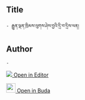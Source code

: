 ## Title
	- རྒྱུན་ལྡན་ཁྲིམས་ལུགས་ཤེས་བྱའི་དྲི་བ་དྲིས་ལན།

## Author
	- 



[<img src="https://img.icons8.com/color/25/000000/edit-property.png"> Open in Editor](http://editor.openpecha.org/P004516)

[<img width="25" src="https://library.bdrc.io/icons/BUDA-small.svg"> Open in Buda](https://library.bdrc.io/show/bdr:IE0OPP004516)
